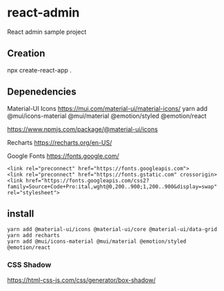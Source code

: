 # react-admin
React admin sample project

## Creation
npx create-react-app . 

## Depenedencies
Material-UI Icons
https://mui.com/material-ui/material-icons/
yarn add @mui/icons-material @mui/material @emotion/styled @emotion/react


https://www.npmjs.com/package/@material-ui/icons


Recharts
https://recharts.org/en-US/


Google Fonts
https://fonts.google.com/

```
<link rel="preconnect" href="https://fonts.googleapis.com">
<link rel="preconnect" href="https://fonts.gstatic.com" crossorigin>
<link href="https://fonts.googleapis.com/css2?family=Source+Code+Pro:ital,wght@0,200..900;1,200..900&display=swap" rel="stylesheet">
```

## install
```
yarn add @material-ui/icons @material-ui/core @material-ui/data-grid
yarn add recharts
yarn add @mui/icons-material @mui/material @emotion/styled @emotion/react
```


### CSS Shadow
https://html-css-js.com/css/generator/box-shadow/




